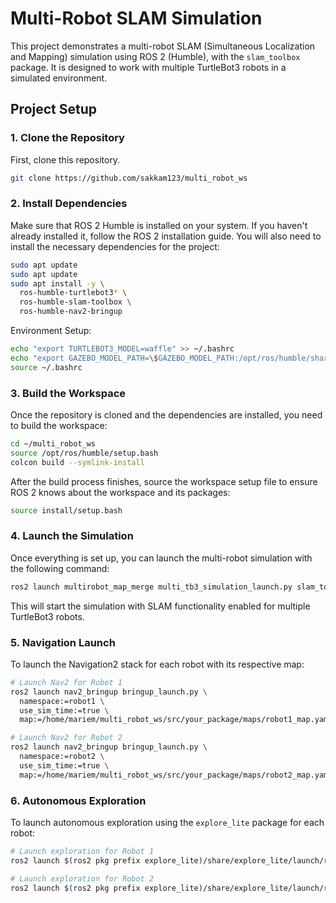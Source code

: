 # Multi-Robot SLAM Simulation

This project demonstrates a multi-robot SLAM (Simultaneous Localization and Mapping) simulation using ROS 2 (Humble), with the `slam_toolbox` package. It is designed to work with multiple TurtleBot3 robots in a simulated environment.

## Project Setup

### 1. Clone the Repository

First, clone this repository.

```bash
git clone https://github.com/sakkam123/multi_robot_ws
```
### 2. Install Dependencies
Make sure that ROS 2 Humble is installed on your system. If you haven't already installed it, follow the ROS 2 installation guide.
You will also need to install the necessary dependencies for the project:
```bash
sudo apt update
sudo apt update
sudo apt install -y \
  ros-humble-turtlebot3* \
  ros-humble-slam-toolbox \
  ros-humble-nav2-bringup 
```
Environment Setup:
```bash
echo "export TURTLEBOT3_MODEL=waffle" >> ~/.bashrc
echo "export GAZEBO_MODEL_PATH=\$GAZEBO_MODEL_PATH:/opt/ros/humble/share/turtlebot3_gazebo/models" >> ~/.bashrc
source ~/.bashrc
```
### 3. Build the Workspace
Once the repository is cloned and the dependencies are installed, you need to build the workspace:
```bash
cd ~/multi_robot_ws
source /opt/ros/humble/setup.bash
colcon build --symlink-install
```
After the build process finishes, source the workspace setup file to ensure ROS 2 knows about the workspace and its packages:
```bash
source install/setup.bash
```
### 4. Launch the Simulation
Once everything is set up, you can launch the multi-robot simulation with the following command:
```bash
ros2 launch multirobot_map_merge multi_tb3_simulation_launch.py slam_toolbox:=True
```
This will start the simulation with SLAM functionality enabled for multiple TurtleBot3 robots.
### 5. Navigation Launch

To launch the Navigation2 stack for each robot with its respective map:

```bash
# Launch Nav2 for Robot 1
ros2 launch nav2_bringup bringup_launch.py \
  namespace:=robot1 \
  use_sim_time:=true \
  map:=/home/mariem/multi_robot_ws/src/your_package/maps/robot1_map.yaml

# Launch Nav2 for Robot 2
ros2 launch nav2_bringup bringup_launch.py \
  namespace:=robot2 \
  use_sim_time:=true \
  map:=/home/mariem/multi_robot_ws/src/your_package/maps/robot2_map.yaml
```
### 6. Autonomous Exploration

To launch autonomous exploration using the `explore_lite` package for each robot:

```bash
# Launch exploration for Robot 1
ros2 launch $(ros2 pkg prefix explore_lite)/share/explore_lite/launch/robot1_explore.launch.py use_sim_time:=true

# Launch exploration for Robot 2
ros2 launch $(ros2 pkg prefix explore_lite)/share/explore_lite/launch/robot2_explore.launch.py use_sim_time:=true
